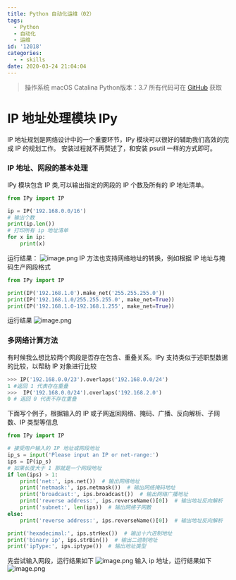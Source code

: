 ```yaml
---
title: Python 自动化运维（02）
tags:
  - Python
  - 自动化
  - 运维
id: '12018'
categories:
  - - skills
date: 2020-03-24 21:04:04
---
```


> 操作系统 macOS Catalina Python版本：3.7 所有代码可在 [GitHub](https://github.com/Swq1227/devops "GitHub") 获取
<!--more-->
# IP 地址处理模块 IPy

IP 地址规划是网络设计中的一个重要环节，IPy 模块可以很好的辅助我们高效的完成 IP 的规划工作。 安装过程就不再赘述了，和安装 psutil 一样的方式即可。

### IP 地址、网段的基本处理

IPy 模块包含 IP 类,可以输出指定的网段的 IP 个数及所有的 IP 地址清单。

```python
from IPy import IP

ip = IP('192.168.0.0/16')
# 输出个数
print(ip.len())
# 打印所有 ip 地址清单
for x in ip:
    print(x)
```

运行结果： ![image.png](https://i.loli.net/2020/03/24/y4smxnTJjouh7B3.png) IP 方法也支持网络地址的转换，例如根据 IP 地址与掩码生产网段格式

```python
from IPy import IP

print(IP('192.168.1.0').make_net('255.255.255.0'))
print(IP('192.168.1.0/255.255.255.0', make_net=True))
print(IP('192.168.1.0-192.168.1.255', make_net=True))

```

运行结果 ![image.png](https://i.loli.net/2020/03/24/fcZxjQC3hWRua65.png)

### 多网络计算方法

有时候我么想比较两个网段是否存在包含、重叠关系。IPy 支持类似于述职型数据的比较，以帮助 IP 对象进行比较

```python
>>> IP('192.168.0.0/23').overlaps('192.168.0.0/24')
1 #返回 1 代表存在重叠
>>>  IP('192.168.0.0/24').overlaps('192.168.2.0')
0 # 返回 0 代表不存在重叠
```

下面写个例子，根据输入的 IP 或子网返回网络、掩码、广播、反向解析、子网数、IP 类型等信息

```python
from IPy import IP

# 接受用户输入的 IP 地址或网段地址
ip_s = input('Please input an IP or net-range:')
ips = IP(ip_s)
# 如果长度大于 1 那就是一个网段地址
if len(ips) > 1:
    print('net:', ips.net())  # 输出网络地址
    print('netmask:', ips.netmask())  # 输出网络掩码地址
    print('broadcast:', ips.broadcast())  # 输出网络广播地址
    print('reverse address:', ips.reverseName()[0])  # 输出地址反向解析
    print('subnet:', len(ips))  # 输出网络子网数
else:
    print('reverse address:', ips.reverseName()[0])  # 输出地址反向解析

print('hexadecimal:', ips.strHex())  # 输出十六进制地址
print('binary ip', ips.strBin())  # 输出二进制地址
print('ipType:', ips.iptype())  # 输出地址类型

```

先尝试输入网段，运行结果如下 ![image.png](https://i.loli.net/2020/03/24/TaYiIyFgzWGDtZM.png) 输入 ip 地址，运行结果如下 ![image.png](https://i.loli.net/2020/03/24/AfkJTG2OWbKUp9q.png)